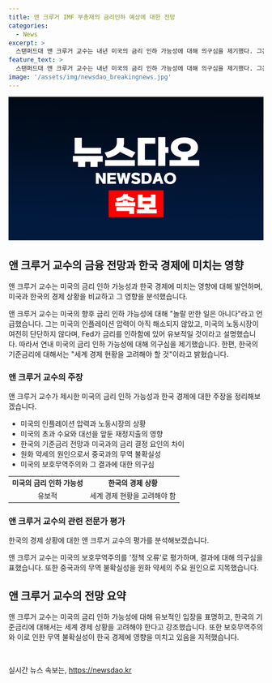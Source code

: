 ```yaml
---
title: 앤 크루거 IMF 부총재의 금리인하 예상에 대한 전망
categories:
  - News
excerpt: >
  스탠퍼드대 앤 크루거 교수는 내년 미국의 금리 인하 가능성에 대해 의구심을 제기했다. 그는 미국의 인플레이션 압력과 노동시장 상황을 감안할 때 Fed가 금리를 낮출 가능성은 높지 않을 것으로 보인다고 언급했다. 또한, 대선을 앞두고 미국의 경제 상황도 고려해야 한다고 강조했다. 또한 크루거 교수는 한국의 기준금리 전망에 대해서는 세계 경제 현황을 고려해야 한다고 언급했으며, 중국과의 무역 불확실성으로 원화 약세의 원인을 꼽았다. 그는 미국의 보호무역주의와 관련해 정책 오류라고 평가했다.
feature_text: >
  스탠퍼드대 앤 크루거 교수는 내년 미국의 금리 인하 가능성에 대해 의구심을 제기했다. 그는 미국의 인플레이션 압력과 노동시장 상황을 감안할 때 Fed가 금리를 낮출 가능성은 높지 않을 것으로 보인다고 언급했다. 또한, 대선을 앞두고 미국의 경제 상황도 고려해야 한다고 강조했다. 또한 크루거 교수는 한국의 기준금리 전망에 대해서는 세계 경제 현황을 고려해야 한다고 언급했으며, 중국과의 무역 불확실성으로 원화 약세의 원인을 꼽았다. 그는 미국의 보호무역주의와 관련해 정책 오류라고 평가했다.
image: '/assets/img/newsdao_breakingnews.jpg'
---
```


<p><img src="/assets/img/newsdao_breakingnews.jpg" alt="koreaapp 속보" /></p>

<h2 data-ke-size="size26">앤 크루거 교수의 금융 전망과 한국 경제에 미치는 영향</h2>

<p>앤 크루거 교수는 미국의 금리 인하 가능성과 한국 경제에 미치는 영향에 대해 발언하며, 미국과 한국의 경제 상황을 비교하고 그 영향을 분석했습니다.</p>

<p data-ke-size="size16">앤 크루거 교수는 미국의 향후 금리 인하 가능성에 대해 "놀랄 만한 일은 아니다"라고 언급했습니다. 그는 미국의 인플레이션 압력이 아직 해소되지 않았고, 미국의 노동시장이 여전히 단단하지 않다며, Fed가 금리를 인하함에 있어 유보적일 것이라고 설명했습니다. 따라서 연내 미국의 금리 인하 가능성에 대해 의구심을 제기했습니다. 한편, 한국의 기준금리에 대해서는 "세계 경제 현황을 고려해야 할 것"이라고 밝혔습니다.</p>

<h3 data-ke-size="size24">앤 크루거 교수의 주장</h3>

<p>앤 크루거 교수가 제시한 미국의 금리 인하 가능성과 한국 경제에 대한 주장을 정리해보겠습니다.</p>

<ul>
  <li>미국의 인플레이션 압력과 노동시장의 상황</li>
  <li>미국의 초과 수요와 대선을 앞둔 재정지출의 영향</li>
  <li>한국의 기준금리 전망과 미국과의 금리 결정 요인의 차이</li>
  <li>원화 약세의 원인으로서 중국과의 무역 불확실성</li>
  <li>미국의 보호무역주의와 그 결과에 대한 의구심</li>
</ul>

<table>
  <tr>
    <td style="text-align: center; height: 17px;"><b>미국의 금리 인하 가능성</b></td>
    <td style="text-align: center; height: 17px;"><b>한국의 경제 상황</b></td>
  </tr>
  <tr>
    <td style="text-align: center; height: 17px;">유보적</td>
    <td style="text-align: center; height: 17px;">세계 경제 현황을 고려해야 함</td>
  </tr>
</table>

<h3 data-ke-size="size24">앤 크루거 교수의 관련 전문가 평가</h3>

<p>한국의 경제 상황에 대한 앤 크루거 교수의 평가를 분석해보겠습니다.</p>

<p data-ke-size="size16">앤 크루거 교수는 미국의 보호무역주의를 '정책 오류'로 평가하며, 결과에 대해 의구심을 표했습니다. 또한 중국과의 무역 불확실성을 원화 약세의 주요 원인으로 지목했습니다.</p>

<h2 data-ke-size="size26">앤 크루거 교수의 전망 요약</h2>

<p>앤 크루거 교수는 미국의 금리 인하 가능성에 대해 유보적인 입장을 표명하고, 한국의 기준금리에 대해서는 세계 경제 상황을 고려해야 한다고 강조했습니다. 또한 보호무역주의와 이로 인한 무역 불확실성이 한국 경제에 영향을 미치고 있음을 지적했습니다.</p>

<p data-ke-size="size16">&nbsp;</p>
실시간 뉴스 속보는, <a href="https://newsdao.kr" rel="dofollow">https://newsdao.kr</a>


